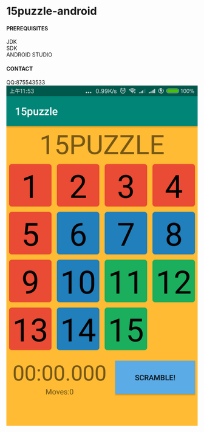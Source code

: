 # 15puzzle-android
<h4>PREREQUISITES</h4>
JDK<br/>
SDK<br/>
ANDROID STUDIO<br/>
<h4>CONTACT</h4>
QQ:875543533
<img src='https://github.com/lz1998/15puzzle-android/blob/master/15puzzle.png'/>
